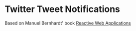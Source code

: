 
Twitter Tweet Notifications
===========================

Based on Manuel Bernhardt' book [Reactive Web Applications](http://manuel.bernhardt.io/reactive-web-applications/)


